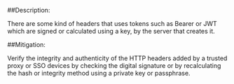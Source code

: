 ##Description:

There are some kind of headers that uses tokens such as Bearer or JWT which are signed or calculated using a key, by the server that creates it.

##Mitigation:

Verify the integrity and authenticity of the HTTP headers added by a trusted proxy or SSO devices by checking the digital signature or by recalculating the hash or integrity method using a private key or passphrase.
